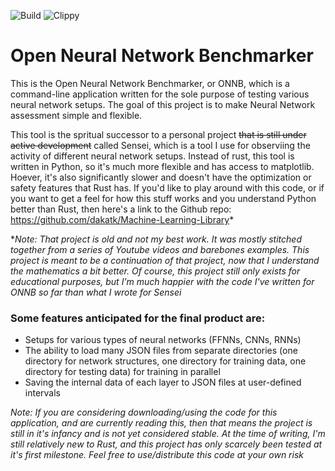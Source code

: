 ![Build](https://github.com/dakatk/rust-nn-cli/workflows/Build/badge.svg?branch=master) ![Clippy](https://github.com/dakatk/rust-nn-cli/workflows/Clippy/badge.svg?branch=master)

# Open Neural Network Benchmarker

This is the Open Neural Network Benchmarker, or ONNB, which is a command-line application written for the sole purpose of testing various neural network setups. The goal of this project is to make Neural Network assessment simple and flexible. 

This tool is the spritual successor to a personal project ~~that is still under active development~~ called Sensei, which is a tool I use for observiing the activity of different neural network setups. Instead of rust, this tool is written in Python, so it's much more flexible and has access to matplotlib. Hoever, it's also significantly slower and doesn't have the optimization or safety features that Rust has. If you'd like to play around with this code, or if you want to get a feel for how this stuff works and you understand Python better than Rust, then here's a link to the Github repo: https://github.com/dakatk/Machine-Learning-Library*

**Note: That project is old and not my best work. It was mostly stitched together from a series of Youtube videos and barebones examples. This project is meant to be a continuation of that project, now that I understand the mathematics a bit better. Of course, this project still only exists for educational purposes, but I'm much happier with the code I've written for ONNB so far than what I wrote for Sensei*

### Some features anticipated for the final product are:
 - Setups for various types of neural networks (FFNNs, CNNs, RNNs)
 - The ability to load many JSON files from separate directories (one directory for network structures, one directory for training data, one directory for testing data) for training in parallel
 - Saving the internal data of each layer to JSON files at user-defined intervals

*Note: If you are considering downloading/using the code for this application, and are currently reading this, then that means the project is still in it's infancy and is not yet considered stable. At the time of writing, I'm still relatively new to Rust, and this project has only scarcely been tested at it's first milestone. Feel free to use/distribute this code at your own risk*

